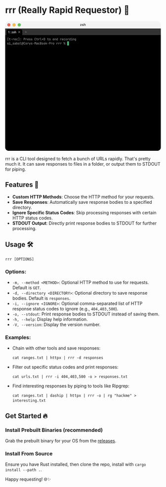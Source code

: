 # rrr (Really Rapid Requestor) 🚀

<p align="center">
  <img src="./t-rec.gif" alt="rrr in action fetching the cloudflare top 100 domains with the help of the tool httpx."/>
</p>

rrr is a CLI tool designed to fetch a bunch of URLs rapidly. That's pretty much it. It can save responses to files in a folder, or output them to STDOUT for piping.

## Features 🌟
- **Custom HTTP Methods**: Choose the HTTP method for your requests.
- **Save Responses**: Automatically save response bodies to a specified directory.
- **Ignore Specific Status Codes**: Skip processing responses with certain HTTP status codes.
- **STDOUT Output**: Directly print response bodies to STDOUT for further processing.

## Usage 🛠

```
rrr [OPTIONS]
```

### Options:

- `-m, --method <METHOD>`: Optional HTTP method to use for requests. Default is `GET`.
- `-d, --directory <DIRECTORY>`: Optional directory to save response bodies. Default is `responses`.
- `-i, --ignore <IGNORE>`: Optional comma-separated list of HTTP response status codes to ignore (e.g., `404,403,500`).
- `-o, --stdout`: Print response bodies to STDOUT instead of saving them.
- `-h, --help`: Display help information.
- `-V, --version`: Display the version number.

### Examples:

- Chain with other tools and save responses:
    ```
    cat ranges.txt | httpx | rrr -d responses
    ```
- Filter out specific status codes and print responses:
    ```
    cat urls.txt | rrr -i 404,403,500 -o > responses.txt
    ```
- Find interesting responses by piping to tools like Ripgrep:
    ```
    cat ranges.txt | daship | httpx | rrr -o | rg "hackme" > interesting.txt
    ```

## Get Started 🔥

### Install Prebuilt Binaries (recommended)
Grab the prebuilt binary for your OS from the [releases](https://github.com/corysabol/rrr/releases).

### Install From Source
Ensure you have Rust installed, then clone the repo, install with `cargo install --path .`.


Happy requesting! 🌐✨
